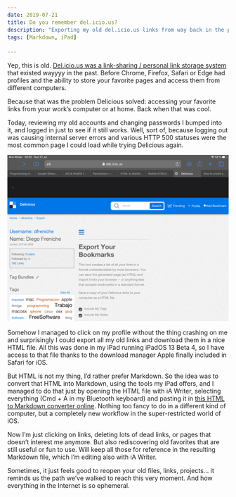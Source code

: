 ```yaml
---
date: 2019-07-21
title: Do you remember del.icio.us?
description: "Exporting my old del.icio.us links from way back in the past"
tags: [Markdown, iPad]

---
```


Yep, this is old. [Del.icio.us was a link-sharing / personal link storage system](https://mashable.com/2017/06/02/rip-delicious-bookmarking-site/) that existed wayyyy in the past. Before Chrome, Firefox, Safari or Edge had profiles and the ability to store your favorite pages and access them from different computers. 

Because that was the problem Delicious solved: accessing your favorite links from your work’s computer or at home. Back when that was cool.

Today, reviewing my old accounts and changing passwords I bumped into it, and logged in just to see if it still works. Well, sort of, because logging out was causing internal server errors and various HTTP 500 statuses were the most common page I could load while trying Delicious again. 

![Exporting my Delicious links](/img/delicious.png)

Somehow I managed to click on my profile without the thing crashing on me and surprisingly I could export all my old links and download them in a nice HTML file. All this was done in my iPad running iPadOS 13 Beta 4, so I have access to that file thanks to the download manager Apple finally included in Safari for iOS. 

But HTML is not my thing, I’d rather prefer Markdown. So the idea was to convert that HTML into Markdown, using the tools my iPad offers, and I managed to do that just by opening the HTML file with iA Writer, selecting everything (Cmd + A in my Bluetooth keyboard) and pasting it in [this HTML to Markdown converter online](https://www.browserling.com/tools/html-to-markdown). Nothing too fancy to do in a different kind of computer, but a completely new workflow in the super-restricted world of iOS. 

Now I’m just clicking on links, deleting lots of dead links, or pages that doesn’t interest me anymore. But also rediscovering old favorites that are still useful or fun to use. Will keep all those for reference in the resulting Markdown file, which I’m editing also with iA Writer.

Sometimes, it just feels good to reopen your old files, links, projects... it reminds us the path we’ve walked to reach this very moment. And how everything in the Internet is so ephemeral.
